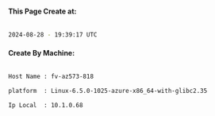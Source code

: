 
   
#### This Page Create at:

```bash

2024-08-28 - 19:39:17 UTC

```

#### Create By Machine:

```bash

Host Name : fv-az573-818

platform  : Linux-6.5.0-1025-azure-x86_64-with-glibc2.35

Ip Local  : 10.1.0.68

```

